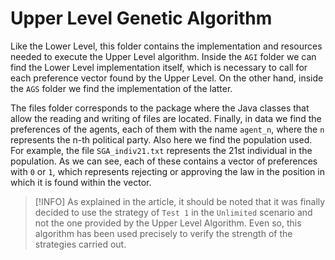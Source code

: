 # Upper Level Genetic Algorithm

Like the Lower Level, this folder contains the implementation and resources needed to execute the Upper Level algorithm. Inside the `AGI` folder we can find the Lower Level implementation itself, which is necessary to call for each preference vector found by the Upper Level. On the other hand, inside the `AGS` folder we find the implementation of the latter. 

The files folder corresponds to the package where the Java classes that allow the reading and writing of files are located. Finally, in data we find the preferences of the agents, each of them with the name `agent_n`, where the `n` represents the n-th political party. Also here we find the population used. For example, the file `SGA_indiv21.txt` represents the 21st individual in the population. As we can see, each of these contains a vector of preferences with `0` or `1`, which represents rejecting or approving the law in the position in which it is found within the vector.

> [!INFO]
> As explained in the article, it should be noted that it was finally decided to use the strategy of `Test 1` in the `Unlimited` scenario and not the one provided by the Upper Level Algorithm. Even so, this algorithm has been used precisely to verify the strength of the strategies carried out.
